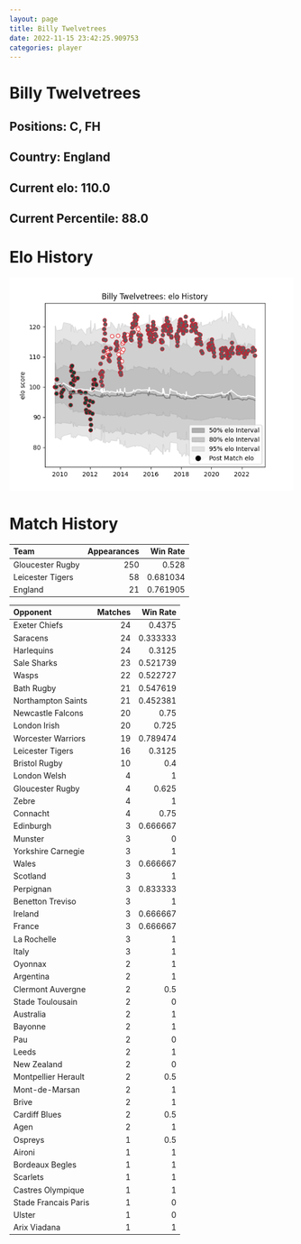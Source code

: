 ```yaml
---  
layout: page  
title: Billy Twelvetrees  
date: 2022-11-15 23:42:25.909753  
categories: player  
---
```

# Billy Twelvetrees

## Positions: C, FH

## Country: England

## Current elo: 110.0

## Current Percentile: 88.0

# Elo History


![elo history](history_BillyTwelvetrees.png)
# Match History


| Team             |   Appearances |   Win Rate |
|:-----------------|--------------:|-----------:|
| Gloucester Rugby |           250 |   0.528    |
| Leicester Tigers |            58 |   0.681034 |
| England          |            21 |   0.761905 |

| Opponent             |   Matches |   Win Rate |
|:---------------------|----------:|-----------:|
| Exeter Chiefs        |        24 |   0.4375   |
| Saracens             |        24 |   0.333333 |
| Harlequins           |        24 |   0.3125   |
| Sale Sharks          |        23 |   0.521739 |
| Wasps                |        22 |   0.522727 |
| Bath Rugby           |        21 |   0.547619 |
| Northampton Saints   |        21 |   0.452381 |
| Newcastle Falcons    |        20 |   0.75     |
| London Irish         |        20 |   0.725    |
| Worcester Warriors   |        19 |   0.789474 |
| Leicester Tigers     |        16 |   0.3125   |
| Bristol Rugby        |        10 |   0.4      |
| London Welsh         |         4 |   1        |
| Gloucester Rugby     |         4 |   0.625    |
| Zebre                |         4 |   1        |
| Connacht             |         4 |   0.75     |
| Edinburgh            |         3 |   0.666667 |
| Munster              |         3 |   0        |
| Yorkshire Carnegie   |         3 |   1        |
| Wales                |         3 |   0.666667 |
| Scotland             |         3 |   1        |
| Perpignan            |         3 |   0.833333 |
| Benetton Treviso     |         3 |   1        |
| Ireland              |         3 |   0.666667 |
| France               |         3 |   0.666667 |
| La Rochelle          |         3 |   1        |
| Italy                |         3 |   1        |
| Oyonnax              |         2 |   1        |
| Argentina            |         2 |   1        |
| Clermont Auvergne    |         2 |   0.5      |
| Stade Toulousain     |         2 |   0        |
| Australia            |         2 |   1        |
| Bayonne              |         2 |   1        |
| Pau                  |         2 |   0        |
| Leeds                |         2 |   1        |
| New Zealand          |         2 |   0        |
| Montpellier Herault  |         2 |   0.5      |
| Mont-de-Marsan       |         2 |   1        |
| Brive                |         2 |   1        |
| Cardiff Blues        |         2 |   0.5      |
| Agen                 |         2 |   1        |
| Ospreys              |         1 |   0.5      |
| Aironi               |         1 |   1        |
| Bordeaux Begles      |         1 |   1        |
| Scarlets             |         1 |   1        |
| Castres Olympique    |         1 |   1        |
| Stade Francais Paris |         1 |   0        |
| Ulster               |         1 |   0        |
| Arix Viadana         |         1 |   1        |